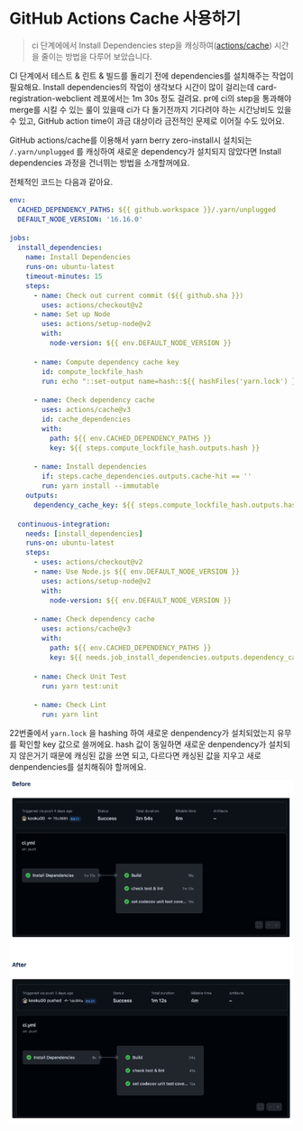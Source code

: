 # GitHub Actions Cache 사용하기

> ci 단계에에서 Install Dependencies step을 캐싱하여([actions/cache](https://github.com/actions/cache)) 시간을 줄이는 방법을 다루어 보았습니다.

CI 단계에서 테스트 & 린트 & 빌드를 돌리기 전에 dependencies를 설치해주는 작업이 필요해요. Install dependencies의 작업이 생각보다 시간이 많이 걸리는데 card-registration-webclient 레포에서는 1m 30s 정도 걸려요. pr에 ci의 step을 통과해야 merge를 시킬 수 있는 룰이 있을때 ci가 다 돌기전까지 기다려야 하는 시간낭비도 있을 수 있고, GitHub action time이 과금 대상이라 금전적인 문제로 이어질 수도 있어요. 

GitHub actions/cache를 이용해서 yarn berry zero-install시 설치되는 `/.yarn/unplugged` 를 캐싱하여 새로운 dependency가 설치되지 않았다면 Install dependencies 과정을 건너뛰는 방법을 소개할꺼에요.

전체적인 코드는 다음과 같아요.

```yml
env:
  CACHED_DEPENDENCY_PATHS: ${{ github.workspace }}/.yarn/unplugged
  DEFAULT_NODE_VERSION: '16.16.0'

jobs:
  install_dependencies:
    name: Install Dependencies
    runs-on: ubuntu-latest
    timeout-minutes: 15
    steps:
      - name: Check out current commit (${{ github.sha }})
        uses: actions/checkout@v2
      - name: Set up Node
        uses: actions/setup-node@v2
        with:
          node-version: ${{ env.DEFAULT_NODE_VERSION }}

      - name: Compute dependency cache key
        id: compute_lockfile_hash
        run: echo "::set-output name=hash::${{ hashFiles('yarn.lock') }}"

      - name: Check dependency cache
        uses: actions/cache@v3
        id: cache_dependencies
        with:
          path: ${{ env.CACHED_DEPENDENCY_PATHS }}
          key: ${{ steps.compute_lockfile_hash.outputs.hash }}

      - name: Install dependencies
        if: steps.cache_dependencies.outputs.cache-hit == ''
        run: yarn install --immutable
    outputs:
      dependency_cache_key: ${{ steps.compute_lockfile_hash.outputs.hash }}

  continuous-integration:
    needs: [install_dependencies]
    runs-on: ubuntu-latest
    steps:
      - uses: actions/checkout@v2
      - name: Use Node.js ${{ env.DEFAULT_NODE_VERSION }}
        uses: actions/setup-node@v2
        with:
          node-version: ${{ env.DEFAULT_NODE_VERSION }}

      - name: Check dependency cache
        uses: actions/cache@v3
        with:
          path: ${{ env.CACHED_DEPENDENCY_PATHS }}
          key: ${{ needs.job_install_dependencies.outputs.dependency_cache_key }}

      - name: Check Unit Test
        run: yarn test:unit

      - name: Check Lint
        run: yarn lint
```

22번줄에서 `yarn.lock` 을 hashing 하여 새로운 denpendency가 설치되었는지 유무를 확인할 key 값으로 쓸꺼에요. hash 값이 동일하면 새로운 denpendency가 설치되지 않은거기 때문에 캐싱된 값을 쓰면 되고, 다르다면 캐싱된 값을 지우고 새로 denpendencies를 설치해줘야 할꺼에요.

![img](./image/actions-cache.png)


